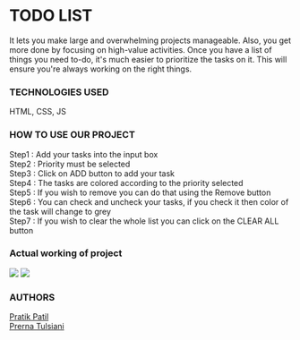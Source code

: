 <h1>TODO LIST</h1>	
					It lets you make large and overwhelming projects manageable. Also, you get more done by focusing on high-value activities. Once you have a list of things you need to-do, it's much easier to prioritize the tasks on it. This will ensure you're always working on the right things.

<h3>TECHNOLOGIES USED</h3>
HTML, CSS, JS

<h3>HOW TO USE OUR PROJECT</h3>
Step1 : Add your tasks into the input box 
<br>
Step2 : Priority must be selected
<br>
Step3 : Click on ADD button to add your task
<br>
Step4 : The tasks are colored according to the priority selected
<br>
Step5 : If you wish to remove you can do that using the Remove button
<br>
Step6 : You can check and uncheck your tasks, if you check it then color of the task will change to grey
<br>
Step7 : If you wish to clear the whole list you can click on the CLEAR ALL button
<br>

<h3>Actual working of project</h3>
<img src="https://github.com/pt3002/ToDoList/blob/main/ss1.JPG"></img>
<img src="https://github.com/pt3002/ToDoList/blob/main/ss2.JPG"></img>

<h3>AUTHORS</h3>
<a href="https://github.com/ppatil002">Pratik Patil</a>
<br>
<a href="https://github.com/pt3002">Prerna Tulsiani</a>
